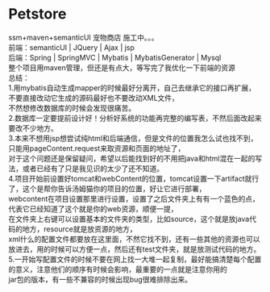 # Petstore
ssm+maven+semanticUI 宠物商店 施工中。。。<br /> 
前端：semanticUI | JQuery | Ajax | jsp<br /> 
后端：Spring | SpringMVC | Mybatis | MybatisGenerator | Mysql<br /> 
整个项目用maven管理，但还是有点大，等写完了我优化一下前端的资源<br /> 
总结：<br /> 
1.用mybatis自动生成mapper的时候最好分离开，自己去继承它的接口再扩展，不要直接改动它生成的源码最好也不要改动XML文件，<br /> 
不然想修改数据库的时候会发现很痛苦。<br /> 
2.数据库一定要提前设计好！分析好系统的功能再完整的编写表，不然后面改起来要改不少地方。<br /> 
3.本来不想用jsp想尝试纯html和后端通信，但是文件的位置我怎么试也找不到，只能用pageContent.request来取资源和页面的地址了，<br /> 
对于这个问题还是保留疑问，希望以后能找到好的不用把java和html混在一起的写法，或者已经有了只是我见识的太少了还不知道。<br /> 
4.项目开始前设置好tomcat和webContent的位置，tomcat设置一下artifact就行了，这个是帮你告诉汤姆猫你的项目的位置，好让它进行部署，<br /> 
webcontent在项目设置那里进行设置，设置了之后文件夹上有有一个蓝色的点，代表它已经知道了这个就是你的web资源，顺便一提，<br /> 
在文件夹上右键可以设置基本的文件夹的类型，比如source，这个就是放java代码的地方，resource就是放资源的地方，<br /> 
xml什么的配置文件都要放在这里面，不然它找不到，还有一些其他的资源也可以放进去，用的时候可以方便一点，然后还有test文件夹，就是放测试代码的地方。<br /> 
5.一开始写配置文件的时候不要在网上找一大堆一起复制，最好能搞清楚每个配置的意义，注意他们的顺序有时候会影响，最重要的一点就是注意你用的<br /> 
jar包的版本，有一些不兼容的时候出现bug很难排除出来。<br /> 
